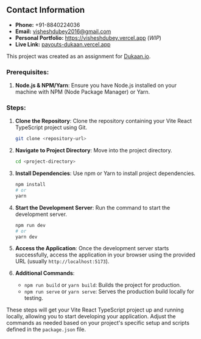 ## Contact Information

- **Phone:** +91-8840224036
- **Email:** visheshdubey2016@gmail.com
- **Personal Portfolio:** https://visheshdubey.vercel.app (_WIP_)
- **Live Link:** [payouts-dukaan.vercel.app](https://payouts-dukaan.vercel.app/)

This project was created as an assignment for [Dukaan.io](https://dukaan.io/).

### Prerequisites:

1. **Node.js & NPM/Yarn**: Ensure you have Node.js installed on your machine with NPM (Node Package Manager) or Yarn.

### Steps:

1. **Clone the Repository**: Clone the repository containing your Vite React TypeScript project using Git.

   ```bash
   git clone <repository-url>
   ```

2. **Navigate to Project Directory**: Move into the project directory.

   ```bash
   cd <project-directory>
   ```

3. **Install Dependencies**: Use npm or Yarn to install project dependencies.

   ```bash
   npm install
   # or
   yarn
   ```

4. **Start the Development Server**: Run the command to start the development server.

   ```bash
   npm run dev
   # or
   yarn dev
   ```

5. **Access the Application**: Once the development server starts successfully, access the application in your browser using the provided URL (usually `http://localhost:5173`).

6. **Additional Commands**:

   - `npm run build` or `yarn build`: Builds the project for production.
   - `npm run serve` or `yarn serve`: Serves the production build locally for testing.

These steps will get your Vite React TypeScript project up and running locally, allowing you to start developing your application. Adjust the commands as needed based on your project's specific setup and scripts defined in the `package.json` file.
